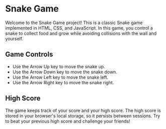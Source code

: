 # Snake Game

Welcome to the Snake Game project! This is a classic Snake game implemented in HTML, CSS, and JavaScript. In this game, you control a snake to collect food and grow while avoiding collisions with the wall and yourself.

<!-- ## Play the Game

You can play the game online by visiting the following link: [Play Snake Game](https://your-game-url.com) -->

## Game Controls
- Use the Arrow Up key to move the snake up.
- Use the Arrow Down key to move the snake down.
- Use the Arrow Left key to move the snake left.
- Use the Arrow Right key to move the snake right.

## High Score

The game keeps track of your score and your high score. The high score is stored in your browser's local storage, so it persists between sessions. Try to beat your previous high score and challenge your friends!
